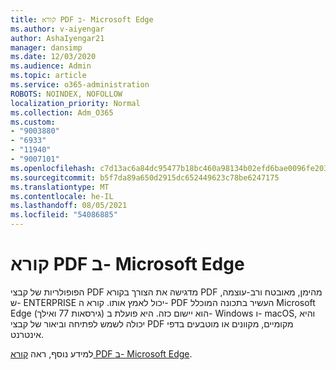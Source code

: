 ```yaml
---
title: קורא PDF ב- Microsoft Edge
ms.author: v-aiyengar
author: AshaIyengar21
manager: dansimp
ms.date: 12/03/2020
ms.audience: Admin
ms.topic: article
ms.service: o365-administration
ROBOTS: NOINDEX, NOFOLLOW
localization_priority: Normal
ms.collection: Adm_O365
ms.custom:
- "9003880"
- "6933"
- "11940"
- "9007101"
ms.openlocfilehash: c7d13ac6a84dc95477b18bc460a98134b02efd6bae0096fe2038da13b5e3a07d
ms.sourcegitcommit: b5f7da89a650d2915dc652449623c78be6247175
ms.translationtype: MT
ms.contentlocale: he-IL
ms.lasthandoff: 08/05/2021
ms.locfileid: "54086885"
---
```

# <a name="pdf-reader-in-microsoft-edge"></a>קורא PDF ב- Microsoft Edge

הפופולריות של קבצי PDF מדגישה את הצורך בקורא PDF מהימן, מאובטח ורב-עוצמה, ש- ENTERPRISE יכול לאמץ אותו. קורא ה- PDF העשיר בתכונה המוכלל Microsoft Edge (גירסאות 77 ואילך) הוא יישום כזה. היא פועלת ב- Windows ו- macOS, והיא יכולה לשמש לפתיחה וביאור של קבצי PDF מקומיים, מקוונים או מוטבעים בדפי אינטרנט.

למידע נוסף, ראה [קורא PDF ב- Microsoft Edge](https://go.microsoft.com/fwlink/?linkid=2140005).
